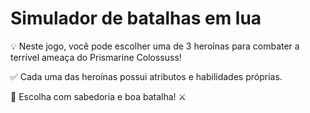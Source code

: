 # Simulador de batalhas em lua

💡 Neste jogo, você pode escolher uma de 3 heroínas para combater a terrível ameaça do Prismarine Colossuss!

✅ Cada uma das heroínas possui atributos e habilidades próprias.

🧠 Escolha com sabedoria e boa batalha! ⚔️
